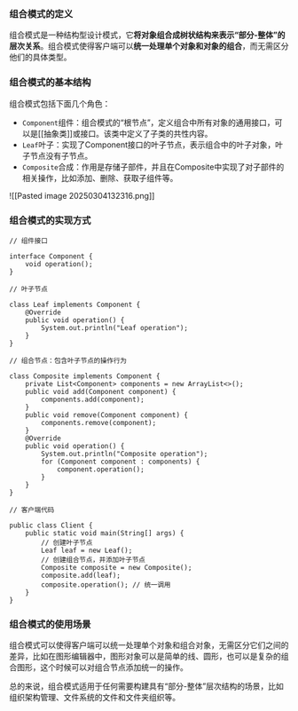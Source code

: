 
### 组合模式的定义

组合模式是一种结构型设计模式，它**将对象组合成树状结构来表示“部分-整体”的层次关系**。组合模式使得客户端可以**统一处理单个对象和对象的组合**，而无需区分他们的具体类型。

### 组合模式的基本结构

组合模式包括下面几个角色：

- `Component`组件：组合模式的“根节点”，定义组合中所有对象的通用接口，可以是[[抽象类]]或接口。该类中定义了子类的共性内容。
- `Leaf`叶子：实现了Component接口的叶子节点，表示组合中的叶子对象，叶子节点没有子节点。
- `Composite`合成：作用是存储子部件，并且在Composite中实现了对子部件的相关操作，比如添加、删除、获取子组件等。

![[Pasted image 20250304132316.png]]

### 组合模式的实现方式

```
// 组件接⼝

interface Component {
	void operation();
}

// 叶⼦节点

class Leaf implements Component {
	@Override
	public void operation() {
		System.out.println("Leaf operation");
	}
}

// 组合节点：包含叶⼦节点的操作⾏为

class Composite implements Component {
	private List<Component> components = new ArrayList<>();
	public void add(Component component) {
		components.add(component);
	}
	public void remove(Component component) {
		components.remove(component);
	}
	@Override
	public void operation() {
		System.out.println("Composite operation");
		for (Component component : components) {
			component.operation();
		}
	}
}

// 客户端代码

public class Client {
	public static void main(String[] args) {
		// 创建叶⼦节点
		Leaf leaf = new Leaf();
		// 创建组合节点，并添加叶⼦节点
		Composite composite = new Composite();
		composite.add(leaf);
		composite.operation(); // 统⼀调⽤
	}
}
```

### 组合模式的使用场景

组合模式可以使得客户端可以统一处理单个对象和组合对象，无需区分它们之间的差异，比如在图形编辑器中，图形对象可以是简单的线、圆形，也可以是复杂的组合图形，这个时候可以对组合节点添加统一的操作。

总的来说，组合模式适用于任何需要构建具有“部分-整体”层次结构的场景，比如组织架构管理、文件系统的文件和文件夹组织等。